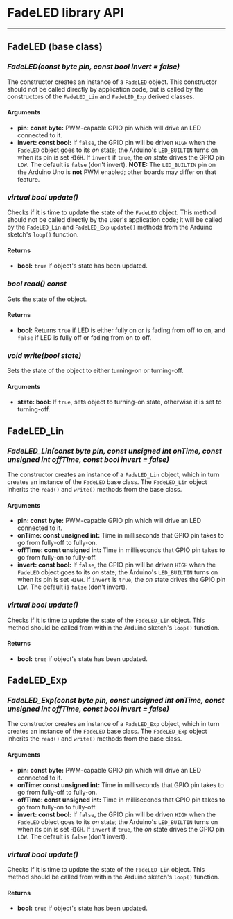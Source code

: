 # FadeLED library API #
----------
## FadeLED (base class) ##

### *FadeLED(const byte pin, const bool invert = false)* ###

The constructor creates an instance of a `FadeLED` object.  This constructor should not be called directly by application code, but is called by the constructors of the `FadeLED_Lin` and `FadeLED_Exp` derived classes.

#### Arguments ####

- **pin: const byte:** PWM-capable GPIO pin which will drive an LED connected to it.
- **invert: const bool:** If `false`, the GPIO pin will be driven `HIGH` when the `FadeLED` object goes to its *on* state; the Arduino's `LED_BUILTIN` turns on when its pin is set `HIGH`.  If `invert` if `true`, the *on* state drives the GPIO pin `LOW`.  The default is `false` (don't invert).  **NOTE:** The `LED_BUILTIN` pin on the Arduino Uno is **not** PWM enabled; other boards may differ on that feature.

### *virtual bool update()* ###

Checks if it is time to update the state of the `FadeLED` object.  This method should not be called directly by the user's application code; it will be called by the `FadeLED_Lin` and `FadeLED_Exp` `update()` methods from the Arduino sketch's `loop()` function.

#### Returns ####

- **bool:** `true` if object's state has been updated.

### *bool read() const* ###

Gets the state of the object.

#### Returns ####

- **bool:** Returns `true` if LED is either fully on or is fading from off to on, and `false` if LED is fully off or fading from on to off.

### *void write(bool state)* ###

Sets the state of the object to either turning-on or turning-off.

#### Arguments ####

- **state: bool:**  If `true`, sets object to turning-on state, otherwise it is set to turning-off.

## FadeLED_Lin ##

### *FadeLED_Lin(const byte pin, const unsigned int onTime, const unsigned int offTIme, const bool invert = false)* ###

The constructor creates an instance of a `FadeLED_Lin` object, which in turn creates an instance of the `FadeLED` base class.  The `FadeLED_Lin` object inherits the `read()` and `write()` methods from the base class.

#### Arguments ####

- **pin: const byte:** PWM-capable GPIO pin which will drive an LED connected to it.
- **onTime: const unsigned int:** Time in milliseconds that GPIO pin takes to go from fully-off to fully-on.
- **offTime: const unsigned int:** Time in milliseconds that GPIO pin takes to go from fully-on to fully-off.
- **invert: const bool:** If `false`, the GPIO pin will be driven `HIGH` when the `FadeLED` object goes to its *on* state; the Arduino's `LED_BUILTIN` turns on when its pin is set `HIGH`.  If `invert` is `true`, the *on* state drives the GPIO pin `LOW`.  The default is `false` (don't invert).

### *virtual bool update()* ###

Checks if it is time to update the state of the `FadeLED_Lin` object.  This method should be called from within the Arduino sketch's `loop()` function.

#### Returns ####

- **bool:** `true` if object's state has been updated.

## FadeLED_Exp ##

### *FadeLED_Exp(const byte pin, const unsigned int onTime, const unsigned int offTIme, const bool invert = false)* ###

The constructor creates an instance of a `FadeLED_Exp` object, which in turn creates an instance of the `FadeLED` base class.  The `FadeLED_Exp` object inherits the `read()` and `write()` methods from the base class.

#### Arguments ####

- **pin: const byte:** PWM-capable GPIO pin which will drive an LED connected to it.
- **onTime: const unsigned int:** Time in milliseconds that GPIO pin takes to go from fully-off to fully-on.
- **offTime: const unsigned int:** Time in milliseconds that GPIO pin takes to go from fully-on to fully-off.
- **invert: const bool:** If `false`, the GPIO pin will be driven `HIGH` when the `FadeLED` object goes to its *on* state; the Arduino's `LED_BUILTIN` turns on when its pin is set `HIGH`.  If `invert` if `true`, the *on* state drives the GPIO pin `LOW`.  The default is `false` (don't invert).

### *virtual bool update()* ###

Checks if it is time to update the state of the `FadeLED_Lin` object.  This method should be called from within the Arduino sketch's `loop()` function.

#### Returns ####

- **bool:** `true` if object's state has been updated.
